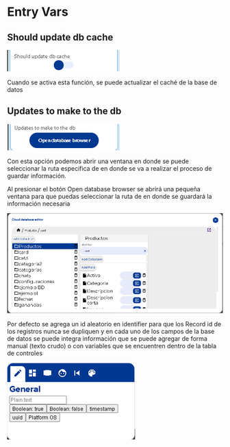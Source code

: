 # Entry Vars

## Should update db cache

![](../../../../.gitbook/assets/image%20%28370%29.png)

Cuando se activa esta función, se puede actualizar el caché de la base de datos

## Updates to make to the db

![](../../../../.gitbook/assets/image%20%28385%29.png)

Con esta opción podemos abrir una ventana en donde se puede seleccionar la ruta especifica de en donde se va a realizar el proceso de guardar información.

Al presionar el botón Open database browser se abrirá una pequeña ventana para que puedas seleccionar la ruta de en donde se guardará la información necesaria

![](../../../../.gitbook/assets/image%20%28399%29.png)

Por defecto se agrega un id aleatorio en identifier para que los Record id de los registros nunca se dupliquen y en cada uno de los campos de la base de datos se puede integra información que se puede agregar de forma manual \(texto crudo\) o con variables que se encuentren dentro de la tabla de controles

![](../../../../.gitbook/assets/image%20%28402%29.png)



